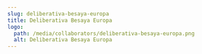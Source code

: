 ```yaml
---
slug: deliberativa-besaya-europa
title: Deliberativa Besaya Europa
logo:
  path: /media/collaborators/deliberativa-besaya-europa.png
  alt: Deliberativa Besaya Europa
---
```

